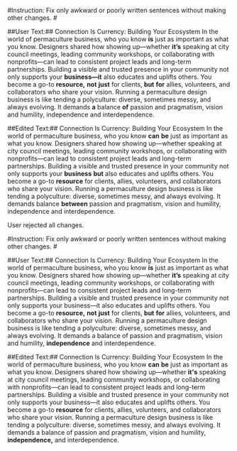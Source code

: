 #Instruction: Fix only awkward or poorly written sentences without making other changes. #

##User Text:##
Connection Is Currency: Building Your Ecosystem In the world of permaculture business, who you know **is** just as important as what you know. Designers shared how showing up—whether **it’s** speaking at city council meetings, leading community workshops, or collaborating with nonprofits—can lead to consistent project leads and long-term partnerships. Building a visible and trusted presence in your community not only supports your **business—it** also educates and uplifts others. You become a go-to **resource,** **not** **just** for clients, **but** **for** allies, volunteers, and collaborators who share your vision. Running a permaculture design business is like tending a polyculture: diverse, sometimes messy, and always evolving. It demands **a** balance **of** passion and pragmatism, vision and humility, independence and interdependence.

##Edited Text:##
Connection Is Currency: Building Your Ecosystem In the world of permaculture business, who you know **can** **be** just as important as what you know. Designers shared how showing up—whether speaking at city council meetings, leading community workshops, or collaborating with nonprofits—can lead to consistent project leads and long-term partnerships. Building a visible and trusted presence in your community not only supports your **business** **but** also educates and uplifts others. You become a go-to **resource** for clients, allies, volunteers, and collaborators who share your vision. Running a permaculture design business is like tending a polyculture: diverse, sometimes messy, and always evolving. It demands balance **between** passion and pragmatism, vision and humility, independence and interdependence.


User rejected all changes.


#Instruction: Fix only awkward or poorly written sentences without making other changes. #

##User Text:##
Connection Is Currency: Building Your Ecosystem In the world of permaculture business, who you know **is** just as important as what you know. Designers shared how showing up—whether **it’s** speaking at city council meetings, leading community workshops, or collaborating with nonprofits—can lead to consistent project leads and long-term partnerships. Building a visible and trusted presence in your community not only supports your business—it also educates and uplifts others. You become a go-to **resource,** **not** **just** for clients, **but** **for** allies, volunteers, and collaborators who share your vision. Running a permaculture design business is like tending a polyculture: diverse, sometimes messy, and always evolving. It demands a balance of passion and pragmatism, vision and humility, **independence** and interdependence.

##Edited Text:##
Connection Is Currency: Building Your Ecosystem In the world of permaculture business, who you know **can** **be** just as important as what you know. Designers shared how showing up—whether **it's** speaking at city council meetings, leading community workshops, or collaborating with nonprofits—can lead to consistent project leads and long-term partnerships. Building a visible and trusted presence in your community not only supports your business—it also educates and uplifts others. You become a go-to **resource** for clients, allies, volunteers, and collaborators who share your vision. Running a permaculture design business is like tending a polyculture: diverse, sometimes messy, and always evolving. It demands a balance of passion and pragmatism, vision and humility, **independence,** and interdependence.


